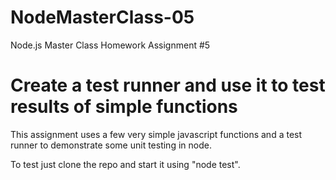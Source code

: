 # NodeMasterClass-05 #
Node.js Master Class Homework Assignment #5

# Create a test runner and use it to test results of simple functions #

This assignment uses a few very simple javascript functions and a test runner to demonstrate some unit testing in node.

To test just clone the repo and start it using "node test".
